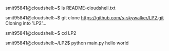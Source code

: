 smit95841@cloudshell:~$ ls
README-cloudshell.txt

smit95841@cloudshell:~$ git clone https://github.com/s-skywalker/LP2.git
Cloning into 'LP2'...

smit95841@cloudshell:~$ cd LP2

smit95841@cloudshell:~/LP2$ python main.py
hello world
